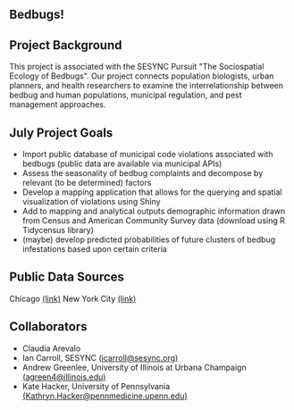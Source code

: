 ## Bedbugs!

## Project Background
This project is associated with the SESYNC Pursuit "The Sociospatial Ecology of Bedbugs". Our project connects population biologists, urban planners, and health researchers to examine the interrelationship between bedbug and human populations, municipal regulation, and pest management approaches.

## July Project Goals
- Import public database of municipal code violations associated with bedbugs (public data are available via municipal APIs)
- Assess the seasonality of bedbug complaints and decompose by relevant (to be determined) factors
- Develop a mapping application that allows for the querying and spatial visualization of violations using Shiny
- Add to mapping and analytical outputs demographic information drawn from Census and American Community Survey data (download using R Tidycensus library)
- (maybe) develop predicted probabilities of future clusters of bedbug infestations based upon certain criteria

## Public Data Sources
Chicago [(link)](https://data.cityofchicago.org/api/views/22u3-xenr/rows.csv?accessType=DOWNLOAD)
New York City [(link)](https://data.cityofnewyork.us/api/views/gih3-4epm/rows.csv?accessType=DOWNLOAD)

## Collaborators
- Claudia Arevalo
- Ian Carroll, SESYNC [(icarroll@sesync.org)](mailto:icarroll@sesync.org)
- Andrew Greenlee, University of Illinois at Urbana Champaign [(agreen4@illinois.edu)](mailto:agreen4@illinois.edu)
- Kate Hacker, University of Pennsylvania [(Kathryn.Hacker@pennmedicine.upenn.edu)](Kathryn.Hacker@pennmedicine.upenn.edu)




